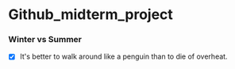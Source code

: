 # Github_midterm_project

### Winter vs Summer

- [x] It's better to walk around like a penguin than to die of overheat. 